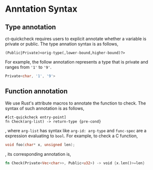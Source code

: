 # Anntation Syntax

## Type annotation
ct-quickcheck requires users to explicit annotate whether a variable is private or public.
The type annation syntax is as follows,
```
(Public|Private)<orig-type(,lower-bound,higher-bound)?>
```
For example, the follow annotation represents a type that is private and ranges from `'1'` to `'9'`.
```rust
Private<char, '1', '9'>
```

## Function annotation
We use Rust's attribute macros to annotate the function to check. The syntax of such annotation is as follows,
```
#[ct-quickcheck entry-point]
fn Check(arg-list) -> return-type {pre-cond}
```
, where `arg-list` has syntax like `arg-id: arg-type` and `func-spec` are a expression evaluating to `bool`.
For example, to check a C function,
```C
void foo(char* x, unsigned len);
```
, its corresponding annotation is,
```rust
fn Check(Private<Vec<char>>, Public<u32>) -> void {x.len()>=len}
```
